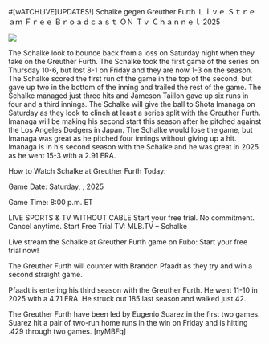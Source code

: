 #[wATCHLIVE]UPDATES!] Schalke gegen Greuther Furth Ｌｉｖｅ Ｓｔｒｅａｍ Ｆｒｅｅ Ｂｒｏａｄｃａｓｔ ＯＮ Ｔｖ Ｃｈａｎｎｅｌ  2025  
  
  
[![](https://i.imgur.com/qSNzIqt.png)](https://movie.rssnews.media/uZTVvHwmg.php)  
  
The Schalke look to bounce back from a loss on Saturday night when they take on the Greuther Furth. The Schalke took the first game of the series on Thursday 10-6, but lost 8-1 on Friday and they are now 1-3 on the season. The Schalke scored the first run of the game in the top of the second, but gave up two in the bottom of the inning and trailed the rest of the game. The Schalke managed just three hits and Jameson Taillon gave up six runs in four and a third innings. The Schalke will give the ball to Shota Imanaga on Saturday as they look to clinch at least a series split with the Greuther Furth. Imanaga will be making his second start this season after he pitched against the Los Angeles Dodgers in Japan. The Schalke would lose the game, but Imanaga was great as he pitched four innings without giving up a hit. Imanaga is in his second season with the Schalke and he was great in 2025 as he went 15-3 with a 2.91 ERA.

How to Watch Schalke at Greuther Furth Today:

Game Date: Saturday, , 2025

Game Time: 8:00 p.m. ET

LIVE SPORTS & TV WITHOUT CABLE
Start your free trial. No commitment. Cancel anytime.
Start Free Trial
TV: MLB.TV – Schalke

Live stream the Schalke at Greuther Furth game on Fubo: Start your free trial now!

The Greuther Furth will counter with Brandon Pfaadt as they try and win a second straight game.

Pfaadt is entering his third season with the Greuther Furth. He went 11-10 in 2025 with a 4.71 ERA. He struck out 185 last season and walked just 42.

The Greuther Furth have been led by Eugenio Suarez in the first two games. Suarez hit a pair of two-run home runs in the win on Friday and is hitting .429 through two games. [nyMBFq]